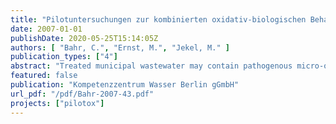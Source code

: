 ```yaml
---
title: "Pilotuntersuchungen zur kombinierten oxidativ-biologischen Behandlung von Klärwerksabläufen für die Entfernung von organischen Spuren- und Wirkstoffen und zur Desinfektion"
date: 2007-01-01
publishDate: 2020-05-25T15:14:05Z
authors: [ "Bahr, C.", "Ernst, M.", "Jekel, M." ]
publication_types: ["4"]
abstract: "Treated municipal wastewater may contain pathogenous micro-organisms and persistent trace organics leading to problems when being discharged into the  surface waters. The investigations of the research project PILOTOX aimed at their elimination from treated municipal wastewater through subsequent oxidation by ozone. For this purpose, the TU Berlin (department of Water Quality Control) in cooperation with the Berliner Wasserbetriebe at the WWTP Berlin-Ruhleben, carried out several tests with a pilot plant by the company WEDECO aiming at the ozonation of the effluent. The results show that ozonation is a suitable procedure to remove and transform respectively, substantial quantities of the pharmaceutical residues detected in the effluent of the Ruhleben WWTP and, at the same time, to achieve a germ reduction complying with the threshold values stipulated in the European directive on bathing water. It was found that many trace organics such as the anti-epilepticum carbamazepin or the hormone estron can be removed at a very low ozone dosage to below their analytic detection limit. The X-ray contrast media however, turned out to be more resistant: even at a high ozone dosage, their concentrations could be reduced only partially. In this context, the tests detected that through the combination of H2O2 and ozone, an elevated elimination rate for the substances iopamidol and iohexol can be achieved. The elimination of the analysed trace organics correlated with the decrease of the water’s UV activity. Thus, it is advisable to use the rapidly and simply traceable parameter SAK254 as process control parameter to determine the necessary ozone dosage. In addition, it could be proven that ozonation increases the biological degradability of water components. Laboratory test looking at recontamination levels however, indicate that the threshold values stipulated in the EU directive on bathing water will not be exceeded if the ozone-treated effluent is mixed with water originating from the River Spree. A study regarding the water’s acute and chronic toxicity, to its gene toxicity and endocrine impacts, revealed that – compared to the untreated effluent - no eco-toxicological risk potential can be detected in the ozone-treated water samples.The specific treatment cost covering the large-scale application of ozone treatment at the WWTP Ruhleben range between 1,0 cent/m3 and 2,2 cent/m3, of which the investment costs account for a percentage of 20-30 %."
featured: false
publication: "Kompetenzzentrum Wasser Berlin gGmbH"
url_pdf: "/pdf/Bahr-2007-43.pdf"
projects: ["pilotox"]
---
```


